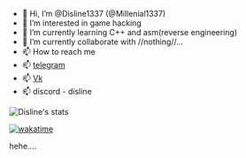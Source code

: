 - 👋 Hi, I’m @Disline1337 (@Millenial1337)
- 👀 I’m interested in game hacking
- 🌱 I’m currently learning C++ and asm(reverse engineering)
- 💞️ I’m currently collaborate with //nothing//...
- 📫 How to reach me 
- 📫 [telegram](https://t.me/Disline1337)
- 📫 [Vk](https://vk.com/Disline)
- 📫 discord - disline

<!---
Disline1337/Disline1337 is a ✨ special ✨ repository because its `README.md` (this file) appears on your GitHub profile.
You can click the Preview link to take a look at your changes.
--->
![Disline's stats](https://github-readme-stats.vercel.app/api?username=Disline1337&theme=panda&show_icons=true)

[![wakatime](https://github-readme-stats.vercel.app/api/wakatime?username=Disline1337&layout=compact&theme=monokai)](https://wakatime.com/@Disline1337)

hehe....
